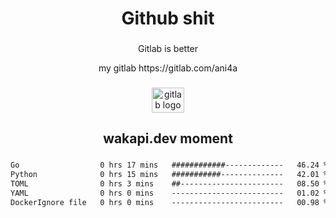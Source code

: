 <h1 align="center">Github shit</h1>

###

<p align="center">Gitlab is better</p>

<p align="center">my gitlab https://gitlab.com/ani4a</p>

###

<div align="center">
  <img src="https://cdn.jsdelivr.net/gh/devicons/devicon/icons/gitlab/gitlab-original.svg" height="40" width="52" alt="gitlab logo"  />
</div>

###

<h2 align="center">wakapi.dev moment</h2>

###

<!--START_SECTION:waka-->

```txt
Go                  0 hrs 17 mins   ############-------------   46.24 %
Python              0 hrs 15 mins   ###########--------------   42.01 %
TOML                0 hrs 3 mins    ##-----------------------   08.50 %
YAML                0 hrs 0 mins    -------------------------   01.02 %
DockerIgnore file   0 hrs 0 mins    -------------------------   00.98 %
```

<!--END_SECTION:waka-->

###
